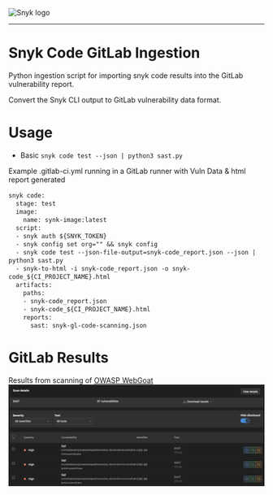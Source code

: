 ![Snyk logo](https://snyk.io/style/asset/logo/snyk-print.svg)

***

# Snyk Code GitLab Ingestion
Python ingestion script for importing snyk code results into the GitLab vulnerability report.

Convert the Snyk CLI output to GitLab vulnerability data format. 

# Usage
- Basic
`snyk code test --json | python3 sast.py`

Example .gitlab-ci.yml running in a GitLab runner with Vuln Data & html report generated

```
snyk code:
  stage: test
  image:
    name: synk-image:latest
  script:
  - snyk auth ${SNYK_TOKEN}
  - snyk config set org="" && snyk config
  - snyk code test --json-file-output=snyk-code_report.json --json | python3 sast.py
  - snyk-to-html -i snyk-code_report.json -o snyk-code_${CI_PROJECT_NAME}.html
  artifacts:
    paths:
    - snyk-code_report.json
    - snyk-code_${CI_PROJECT_NAME}.html
    reports:
      sast: snyk-gl-code-scanning.json
```

# GitLab Results
Results from scanning of [OWASP WebGoat](https://github.com/WebGoat/WebGoat)
![Vulnerability Report](./owasp_results.png)